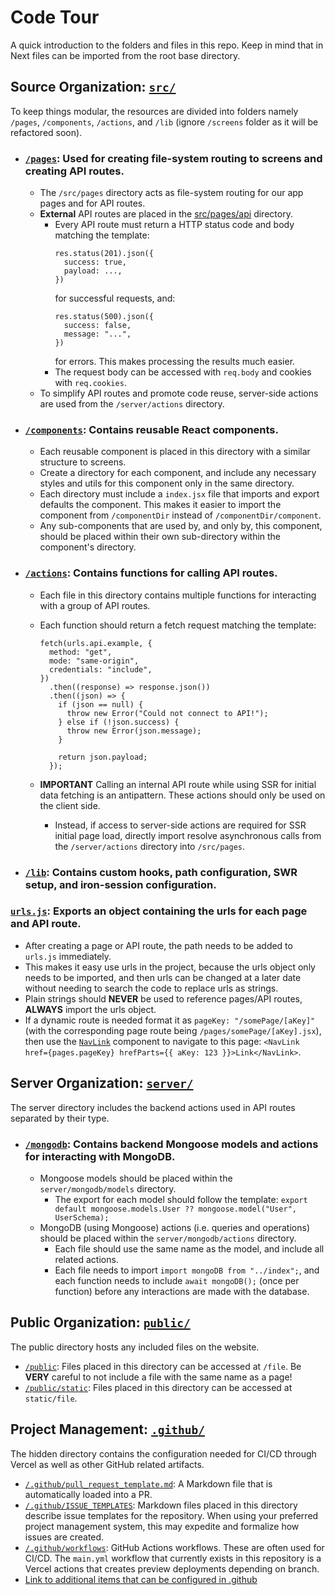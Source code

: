 # Code Tour

A quick introduction to the folders and files in this repo. Keep in mind that in Next files can be imported from the root base directory.

## Source Organization: [`src/`](src)

To keep things modular, the resources are divided into folders namely `/pages`, `/components`, `/actions`, and `/lib`  (ignore `/screens` folder as it will be refactored soon).

- ### [`/pages`](src/pages): Used for creating file-system routing to screens and creating API routes.

  - The `/src/pages` directory acts as file-system routing for our app pages and for API routes.
  - **External** API routes are placed in the [src/pages/api](src/pages/api) directory.
    - Every API route must return a HTTP status code and body matching the template:
      ```
      res.status(201).json({
        success: true,
        payload: ...,
      })
      ```
      for successful requests, and:
      ```
      res.status(500).json({
        success: false,
        message: "...",
      })
      ```
      for errors. This makes processing the results much easier.
    - The request body can be accessed with `req.body` and cookies with `req.cookies`.
  - To simplify API routes and promote code reuse, server-side actions are used from the `/server/actions` directory.

- ### [`/components`](src/components): Contains reusable React components.

  - Each reusable component is placed in this directory with a similar structure to screens.
  - Create a directory for each component,
    and include any necessary styles and utils for this component only in the same directory.
  - Each directory must include a `index.jsx` file that imports and export defaults the component.
    This makes it easier to import the component from `/componentDir` instead of `/componentDir/component`.
  - Any sub-components that are used by, and only by, this component, should be placed within their
    own sub-directory within the component's directory.

- ### [`/actions`](src/actions): Contains functions for calling API routes.

  - Each file in this directory contains multiple functions for interacting with a group of API routes.
  - Each function should return a fetch request matching the template:

    ```
    fetch(urls.api.example, {
      method: "get",
      mode: "same-origin",
      credentials: "include",
    })
      .then((response) => response.json())
      .then((json) => {
        if (json == null) {
          throw new Error("Could not connect to API!");
        } else if (!json.success) {
          throw new Error(json.message);
        }

        return json.payload;
      });
    ```

  - **IMPORTANT** Calling an internal API route while using SSR for initial data fetching is an antipattern. These actions should only be used on the client side.
    - Instead, if access to server-side actions are required for SSR initial page load, directly import resolve asynchronous calls from the `/server/actions` directory into `/src/pages`.

- ### [`/lib`](src/lib): Contains custom hooks, path configuration, SWR setup, and iron-session configuration.

### [`urls.js`](src/lib/utils/urls.js): Exports an object containing the urls for each page and API route.

- After creating a page or API route, the path needs to be added to `urls.js` immediately.
- This makes it easy use urls in the project, because the urls object only needs to be imported,
  and then urls can be changed at a later date without needing to search the code to replace urls as strings.
- Plain strings should **NEVER** be used to reference pages/API routes, **ALWAYS** import the urls object.
- If a dynamic route is needed format it as `pageKey: "/somePage/[aKey]"` (with the corresponding page route being `/pages/somePage/[aKey].jsx`),
  then use the [`NavLink`](src/components/NavLink/NavLink.jsx) component to navigate to this page:
  `<NavLink href={pages.pageKey} hrefParts={{ aKey: 123 }}>Link</NavLink>`.

## Server Organization: [`server/`](server)

The server directory includes the backend actions used in API routes separated by their type.

- ### [`/mongodb`](server/mongodb): Contains backend Mongoose models and actions for interacting with MongoDB.

  - Mongoose models should be placed within the `server/mongodb/models` directory.
    - The export for each model should follow the template:
      `export default mongoose.models.User ?? mongoose.model("User", UserSchema);`
  - MongoDB (using Mongoose) actions (i.e. queries and operations) should be placed within the `server/mongodb/actions` directory.
    - Each file should use the same name as the model, and include all related actions.
    - Each file needs to import `import mongoDB from "../index";`,
      and each function needs to include `await mongoDB();` (once per function) before any interactions are made with the database.

## Public Organization: [`public/`](public)

The public directory hosts any included files on the website.

- [`/public`](public): Files placed in this directory can be accessed at `/file`.
  Be **VERY** careful to not include a file with the same name as a page!
- [`/public/static`](public/static): Files placed in this directory can be accessed at `static/file`.

## Project Management: [`.github/`](.github)

The hidden directory contains the configuration needed for CI/CD through Vercel as well as other GitHub related artifacts.

- [`/.github/pull_request_template.md`](.github/pull_request_template.md): A Markdown file that is automatically loaded into a PR.
- [`/.github/ISSUE_TEMPLATES`](.github/ISSUE_TEMPLATES): Markdown files placed in this directory describe issue templates for the repository. When using your preferred project management system, this may expedite and formalize how issues are created.
- [`/.github/workflows`](.github/workflows): GitHub Actions workflows. These are often used for CI/CD. The `main.yml` workflow that currently exists in this repository is a Vercel actions that creates preview deployments depending on branch.
- [Link to additional items that can be configured in .github](https://stackoverflow.com/questions/60507097/is-there-an-overview-of-what-can-go-into-a-github-dot-github-directory)
